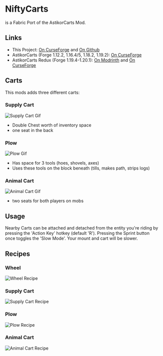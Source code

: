 # NiftyCarts
is a Fabric Port of the AstikorCarts Mod.

## Links
- This Project: [On CurseForge](https://www.curseforge.com/minecraft/mc-mods/niftycarts) and [On Github](https://github.com/jmb05/nifty-carts)
- AstikorCarts (Forge 1.12.2, 1.16.4/5, 1.18.2, 1.19.2): [On CurseForge](https://www.curseforge.com/minecraft/mc-mods/astikorcarts)
- AstikorCarts Redux (Forge 1.19.4-1.20.1): [On Modrinth](https://modrinth.com/mod/astikorcarts-redux) and [On CurseForge](https://www.curseforge.com/minecraft/mc-mods/astikor-carts-redux)

## Carts

This mods adds three different carts:

### Supply Cart

<img src="https://cdn.modrinth.com/data/CXd6g9xp/images/6893627cf0b30eaa37e3f5e1752e40f8bd7b6a46.gif" alt="Supply Cart Gif">

- Double Chest worth of inventory space
- one seat in the back

### Plow

<img src="https://cdn.modrinth.com/data/CXd6g9xp/images/e56a6022ae274cb7bb713ad157032e9031c16fc5.gif" alt="Plow Gif">

- Has space for 3 tools (hoes, shovels, axes)
- Uses these tools on the block beneath (tills, makes path, strips logs)

### Animal Cart

<img src="https://cdn.modrinth.com/data/CXd6g9xp/images/5bd43402b8842303d1c65493b2af3f290c8c7009.gif" alt="Animal Cart Gif">

- two seats for both players on mobs

## Usage

Nearby Carts can be attached and detached from the entity you're riding by pressing the 'Action Key' hotkey (default 'R').
Pressing the Sprint button once toggles the 'Slow Mode'. Your mount and cart will be slower.

## Recipes

### Wheel

<img src="https://cdn.modrinth.com/data/CXd6g9xp/images/e93733ad927acfe08e23fa02432930ad4bc89a1f.png" alt="Wheel Recipe">

### Supply Cart

<img src="https://cdn.modrinth.com/data/CXd6g9xp/images/23560032e7e8db0017c2e7f590d96f623ed009ce.png" alt="Supply Cart Recipe">

### Plow

<img src="https://cdn.modrinth.com/data/CXd6g9xp/images/a3586b5eb22a4a8819bf8ed50f20a91eb9448d04.png" alt="Plow Recipe">

### Animal Cart

<img src="https://cdn.modrinth.com/data/CXd6g9xp/images/de8ca4369830fe55dba0cfc28d11227fbec5781c.png" alt="Animal Cart Recipe">